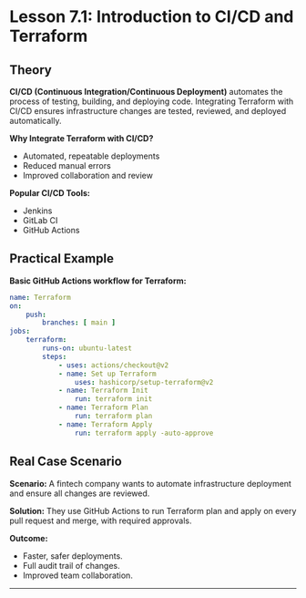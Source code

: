 # Lesson 7.1: Introduction to CI/CD and Terraform

## Theory

**CI/CD (Continuous Integration/Continuous Deployment)** automates the process of testing, building, and deploying code. Integrating Terraform with CI/CD ensures infrastructure changes are tested, reviewed, and deployed automatically.

**Why Integrate Terraform with CI/CD?**
- Automated, repeatable deployments
- Reduced manual errors
- Improved collaboration and review

**Popular CI/CD Tools:**
- Jenkins
- GitLab CI
- GitHub Actions

## Practical Example

**Basic GitHub Actions workflow for Terraform:**
```yaml
name: Terraform
on:
	push:
		branches: [ main ]
jobs:
	terraform:
		runs-on: ubuntu-latest
		steps:
			- uses: actions/checkout@v2
			- name: Set up Terraform
				uses: hashicorp/setup-terraform@v2
			- name: Terraform Init
				run: terraform init
			- name: Terraform Plan
				run: terraform plan
			- name: Terraform Apply
				run: terraform apply -auto-approve
```

## Real Case Scenario

**Scenario:**
A fintech company wants to automate infrastructure deployment and ensure all changes are reviewed.

**Solution:**
They use GitHub Actions to run Terraform plan and apply on every pull request and merge, with required approvals.

**Outcome:**
- Faster, safer deployments.
- Full audit trail of changes.
- Improved team collaboration.

---
